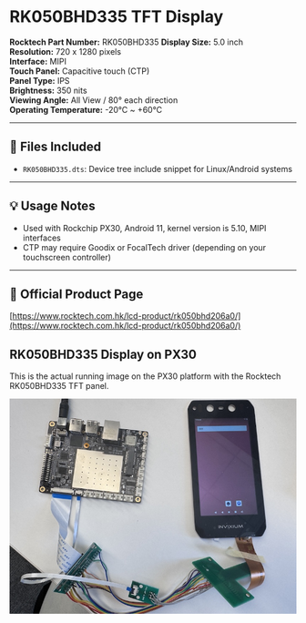 # RK050BHD335 TFT Display

**Rocktech Part Number:** RK050BHD335
**Display Size:** 5.0 inch  
**Resolution:** 720 x 1280 pixels  
**Interface:**  MIPI  
**Touch Panel:** Capacitive touch (CTP)  
**Panel Type:** IPS  
**Brightness:** 350 nits  
**Viewing Angle:** All View / 80° each direction  
**Operating Temperature:** -20°C ~ +60°C  

---

## 📂 Files Included

- `RK050BHD335.dts`: Device tree include snippet for Linux/Android systems

---

## 💡 Usage Notes

- Used with Rockchip PX30, Android 11, kernel version is 5.10, MIPI interfaces
- CTP may require Goodix or FocalTech driver (depending on your touchscreen controller)

---

## 🔗 Official Product Page

[https://www.rocktech.com.hk/lcd-product/rk050bhd206a0/](https://www.rocktech.com.hk/lcd-product/rk050bhd206a0/)


## RK050BHD335 Display on PX30

This is the actual running image on the PX30 platform with the Rocktech RK050BHD335 TFT panel.

![RK050BHD335 on PX30](rocktech-RK050BHD335-PX30.JPG)
